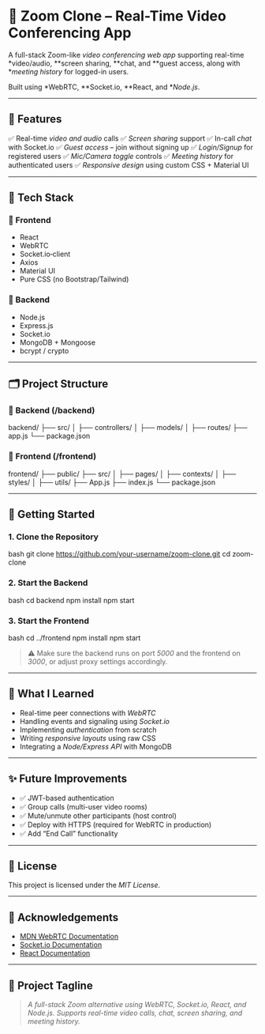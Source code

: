 # 🎥 Zoom Clone – Real-Time Video Conferencing App

A full-stack Zoom-like *video conferencing web app* supporting real-time *video/audio, **screen sharing, **chat, and **guest access, along with **meeting history* for logged-in users.

Built using *WebRTC, **Socket.io, **React, and **Node.js*.

---

## 🚀 Features

✅ Real-time *video and audio* calls
✅ *Screen sharing* support
✅ In-call *chat* with Socket.io
✅ *Guest access* – join without signing up
✅ *Login/Signup* for registered users
✅ *Mic/Camera toggle* controls
✅ *Meeting history* for authenticated users
✅ *Responsive design* using custom CSS + Material UI

---

## 🧰 Tech Stack

### 🔹 Frontend

* React
* WebRTC
* Socket.io‑client
* Axios
* Material UI
* Pure CSS (no Bootstrap/Tailwind)

### 🔹 Backend

* Node.js
* Express.js
* Socket.io
* MongoDB + Mongoose
* bcrypt / crypto

---

## 🗂 Project Structure

### 📁 Backend (/backend)


backend/
├── src/
│   ├── controllers/
│   ├── models/
│   ├── routes/
├── app.js
└── package.json


### 📁 Frontend (/frontend)


frontend/
├── public/
├── src/
│   ├── pages/
│   ├── contexts/
│   ├── styles/
│   ├── utils/
├── App.js
├── index.js
└── package.json


---

## 🧪 Getting Started

### 1. Clone the Repository

bash
git clone https://github.com/your-username/zoom-clone.git
cd zoom-clone


### 2. Start the Backend

bash
cd backend
npm install
npm start


### 3. Start the Frontend

bash
cd ../frontend
npm install
npm start


> ⚠ Make sure the backend runs on port *5000* and the frontend on *3000*, or adjust proxy settings accordingly.

---

## 🧠 What I Learned

* Real-time peer connections with *WebRTC*
* Handling events and signaling using *Socket.io*
* Implementing *authentication* from scratch
* Writing *responsive layouts* using raw CSS
* Integrating a *Node/Express API* with MongoDB

---

## ✨ Future Improvements

* ✅ JWT-based authentication
* ✅ Group calls (multi-user video rooms)
* ✅ Mute/unmute other participants (host control)
* ✅ Deploy with HTTPS (required for WebRTC in production)
* ✅ Add “End Call” functionality

---

## 📄 License

This project is licensed under the *MIT License*.

---

## 🙌 Acknowledgements

* [MDN WebRTC Documentation](https://developer.mozilla.org/en-US/docs/Web/API/WebRTC_API)
* [Socket.io Documentation](https://socket.io/docs/)
* [React Documentation](https://reactjs.org/)

---

## 📝 Project Tagline 

> *A full-stack Zoom alternative using WebRTC, Socket.io, React, and Node.js. Supports real-time video calls, chat, screen sharing, and meeting history.*


